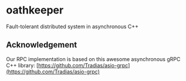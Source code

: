 # oathkeeper

Fault-tolerant distributed system in asynchronous C++

## Acknowledgement

Our RPC implementation is based on this awesome asynchronous gRPC C++ library:
[https://github.com/Tradias/asio-grpc](https://github.com/Tradias/asio-grpc)
